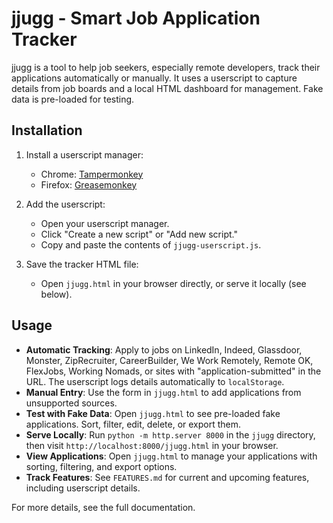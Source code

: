 # jjugg - Smart Job Application Tracker

jjugg is a tool to help job seekers, especially remote developers, track their applications automatically or manually. It uses a userscript to capture details from job boards and a local HTML dashboard for management. Fake data is pre-loaded for testing.

## Installation

1. Install a userscript manager:
   - Chrome: [Tampermonkey](https://chromewebstore.google.com/detail/tampermonkey/dhdgffkkebhmkfjojejmpbldmpobfkfo)
   - Firefox: [Greasemonkey](https://addons.mozilla.org/en-US/firefox/addon/greasemonkey/)

2. Add the userscript:
   - Open your userscript manager.
   - Click "Create a new script" or "Add new script."
   - Copy and paste the contents of `jjugg-userscript.js`.

3. Save the tracker HTML file:
   - Open `jjugg.html` in your browser directly, or serve it locally (see below).

## Usage

- **Automatic Tracking**: Apply to jobs on LinkedIn, Indeed, Glassdoor, Monster, ZipRecruiter, CareerBuilder, We Work Remotely, Remote OK, FlexJobs, Working Nomads, or sites with "application-submitted" in the URL. The userscript logs details automatically to `localStorage`.
- **Manual Entry**: Use the form in `jjugg.html` to add applications from unsupported sources.
- **Test with Fake Data**: Open `jjugg.html` to see pre-loaded fake applications. Sort, filter, edit, delete, or export them.
- **Serve Locally**: Run `python -m http.server 8000` in the `jjugg` directory, then visit `http://localhost:8000/jjugg.html` in your browser.
- **View Applications**: Open `jjugg.html` to manage your applications with sorting, filtering, and export options.
- **Track Features**: See `FEATURES.md` for current and upcoming features, including userscript details.

For more details, see the full documentation.
